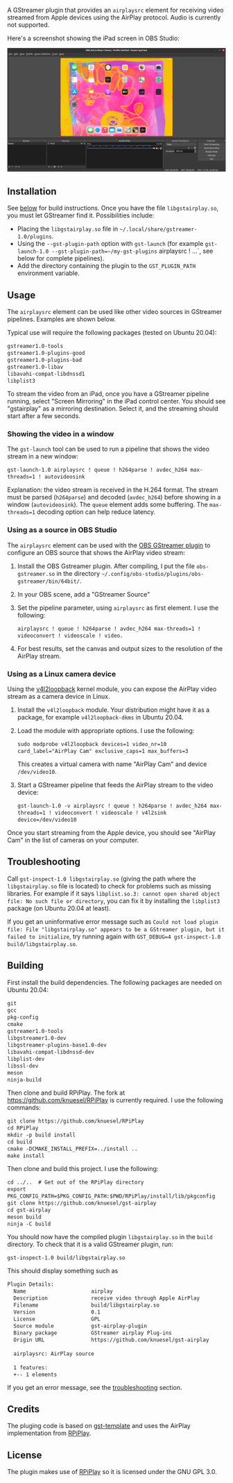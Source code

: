 A GStreamer plugin that provides an `airplaysrc` element for receiving video
streamed from Apple devices using the AirPlay protocol. Audio is currently not
supported.

Here's a screenshot showing the iPad screen in OBS Studio:

![iPad screen in OBS Studio](doc/obs-ipad.png)

## Installation

See [below](#building) for build instructions. Once you have the file `libgstairplay.so`,
you must let GStreamer find it. Possibilities include:

* Placing the `libgstairplay.so` file in `~/.local/share/gstreamer-1.0/plugins`.
* Using the `--gst-plugin-path` option with `gst-launch` (for example `gst-launch-1.0 --gst-plugin-path=~/my-gst-plugins` airplaysrc ! ...`, see below for complete pipelines).
* Add the directory containing the plugin to the `GST_PLUGIN_PATH` environment variable.

## Usage

The `airplaysrc` element can be used like other video sources in GStreamer
pipelines. Examples are shown below.

Typical use will require the following packages (tested on Ubuntu 20.04):

```
gstreamer1.0-tools
gstreamer1.0-plugins-good
gstreamer1.0-plugins-bad
gstreamer1.0-libav
libavahi-compat-libdnssd1
libplist3
```

To stream the video from an iPad, once you have a GStreamer pipeline running,
select "Screen Mirroring" in the iPad control center. You should see
"gstairplay" as a mirroring destination. Select it, and the streaming should
start after a few seconds.

### Showing the video in a window

The `gst-launch` tool can be used to run a pipeline that shows the video stream
in a new window:

```
gst-launch-1.0 airplaysrc ! queue ! h264parse ! avdec_h264 max-threads=1 ! autovideosink
```

Explanation: the video stream is received in the H.264 format. The stream must
be parsed (`h264parse`) and decoded (`avdec_h264`) before showing in a window
(`autovideosink`). The `queue` element adds some buffering. The `max-threads=1`
decoding option can help reduce latency.

### Using as a source in OBS Studio

The `airplaysrc` element can be used with the [OBS GStreamer
plugin](https://github.com/fzwoch/obs-gstreamer) to configure an OBS source
that shows the AirPlay video stream:

1. Install the OBS Gstreamer plugin. After compiling, I put the file `obs-gstreamer.so` in the directory `~/.config/obs-studio/plugins/obs-gstreamer/bin/64bit/`.
1. In your OBS scene, add a "GStreamer Source"
1. Set the pipeline parameter, using `airplaysrc` as first element. I use the following:

       airplaysrc ! queue ! h264parse ! avdec_h264 max-threads=1 ! videoconvert ! videoscale ! video.

1. For best results, set the canvas and output sizes to the resolution of the AirPlay stream.

### Using as a Linux camera device

Using the [v4l2loopback](https://github.com/umlaeute/v4l2loopback) kernel
module, you can expose the AirPlay video stream as a camera device in Linux.

1. Install the `v4l2loopback` module. Your distribution might have it as a package, for example `v4l2loopback-dkms` in Ubuntu 20.04.
1. Load the module with appropriate options. I use the following:

       sudo modprobe v4l2loopback devices=1 video_nr=10 card_label="AirPlay Cam" exclusive_caps=1 max_buffers=3

   This creates a virtual camera with name "AirPlay Cam" and device `/dev/video10`.

1. Start a GStreamer pipeline that feeds the AirPlay stream to the video device:

       gst-launch-1.0 -v airplaysrc ! queue ! h264parse ! avdec_h264 max-threads=1 ! videoconvert ! videoscale ! v4l2sink device=/dev/video10

Once you start streaming from the Apple device, you should see "AirPlay Cam" in the list of cameras on your computer.

## Troubleshooting

Call `gst-inspect-1.0 libgstairplay.so` (giving the path where the
`libgstairplay.so` file is located) to check for problems such as missing
libraries. For example if it says `libplist.so.3: cannot open shared object
file: No such file or directory`, you can fix it by installing the `libplist3`
package (on Ubuntu 20.04 at least).

If you get an uninformative error message such as `Could not load plugin file:
File "libgstairplay.so" appears to be a GStreamer plugin, but it failed to
initialize`, try running again with `GST_DEBUG=4 gst-inspect-1.0
build/libgstairplay.so`.

## Building

First install the build dependencies. The following packages are needed on
Ubuntu 20.04:

```
git
gcc
pkg-config
cmake
gstreamer1.0-tools
libgstreamer1.0-dev
libgstreamer-plugins-base1.0-dev
libavahi-compat-libdnssd-dev
libplist-dev
libssl-dev
meson
ninja-build
```

Then clone and build RPiPlay. The fork at https://github.com/knuesel/RPiPlay is
currently required. I use the following commands:

```
git clone https://github.com/knuesel/RPiPlay
cd RPiPlay
mkdir -p build install
cd build
cmake -DCMAKE_INSTALL_PREFIX=../install ..
make install
```

Then clone and build this project. I use the following:

```
cd ../..  # Get out of the RPiPlay directory
export PKG_CONFIG_PATH=$PKG_CONFIG_PATH:$PWD/RPiPlay/install/lib/pkgconfig
git clone https://github.com/knuesel/gst-airplay
cd gst-airplay
meson build
ninja -C build
```

You should now have the compiled plugin `libgstairplay.so` in the `build`
directory. To check that it is a valid GStreamer plugin, run:

```
gst-inspect-1.0 build/libgstairplay.so 
```

This should display something such as

```
Plugin Details:
  Name                     airplay
  Description              receive video through Apple AirPlay
  Filename                 build/libgstairplay.so
  Version                  0.1
  License                  GPL
  Source module            gst-airplay-plugin
  Binary package           GStreamer airplay Plug-ins
  Origin URL               https://github.com/knuesel/gst-airplay

  airplaysrc: AirPlay source

  1 features:
  +-- 1 elements
```

If you get an error message, see the [troubleshooting](#troubleshooting) section.

## Credits

The pluging code is based on
[gst-template](https://gitlab.freedesktop.org/gstreamer/gst-template/) and uses
the AirPlay implementation from [RPiPlay](https://github.com/FD-/RPiPlay).

## License

The plugin makes use of [RPiPlay](https://github.com/FD-/RPiPlay) so it is
licensed under the GNU GPL 3.0.

